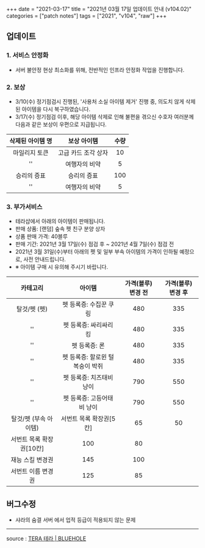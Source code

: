 +++
date = "2021-03-17"
title = "2021년 03월 17일 업데이트 안내 (v104.02)"
categories = ["patch notes"]
tags = ["2021", "v104", "raw"]
+++

## 업데이트

### 1. 서비스 안정화
- 서버 불안정 현상 최소화를 위해, 전반적인 인프라 안정화 작업을 진행합니다.

### 2. 보상
- 3/10(수) 정기점검시 진행된, '사용처 소실 아이템 제거' 진행 중, 의도치 않게 삭제된 아이템을 다시 복구하였습니다.
- 3/17(수) 정기점검 이후, 해당 아이템 삭제로 인해 불편을 겪으신 수호자 여러분께 다음과 같은 보상이 우편으로 지급됩니다.

| 삭제된 아이템 명 | 보상 아이템 | 수량 |
| :-: | :-: | :-: |
| 마일리지 토큰 | 고급 카드 조각 상자 | 10 |
|''| 여행자의 비약 | 5 |
| 승리의 증표 | 승리의 증표 | 100 |
|''| 여행자의 비약 | 5 |

### 3. 부가서비스
-  테라샵에서 아래의 아이템이 판매됩니다.
  - 판매 상품: [랜덤] 숲속 펫 친구 분양 상자
  - 상품 판매 가격: 40블루
  - 판매 기간: 2021년 3월 17일(수) 점검 후 ~ 2021년 4월 7일(수) 점검 전
-  2021년 3월 31일(수)부터 아래의 펫 및 일부 부속 아이템의 가격이 인하될 예정으로, 사전 안내드립니다.
  - ※ 아이템 구매 시 유의해 주시기 바랍니다.

| 카테고리 | 아이템 | 가격(블루) 변경 전 | 가격(블루) 변경 후 |
| :-: | :-: | :-: | :-: |
| 탈것/펫 (펫) | 펫 등록증: 수집꾼 쿠링 | 480 | 335 |
|''| 펫 등록증: 싸리싸리킹 | 480 | 335 |
|''| 펫 등록증: 론 | 480 | 335 |
|''| 펫 등록증: 할로윈 털복숭이 박쥐 | 480 | 335 |
|''| 펫 등록증: 치즈태비 냥이 | 790 | 550 |
|''| 펫 등록증: 고등어태비 냥이 | 790 | 550 |
| 탈것/펫 (부속 아이템) | 서번트 목록 확장권[5칸] | 65 | 50 |
| 서번트 목록 확장권[10칸] | 100 | 80 |
| 재능 스킬 변경권 | 145 | 100 |
| 서번트 이름 변경권 | 125 | 85 |

## 버그수정

- 샤라의 숨결 서버 에서 업적 등급이 적용되지 않는 문제

----

source : [TERA 테라 | BLUEHOLE](https://playtera.co.kr/news/updates/197)
